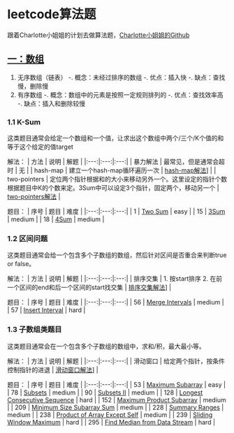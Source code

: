 # leetcode算法题
跟着Charlotte小姐姐的计划去做算法题，[Charlotte小姐姐的Github](https://github.com/huxiaoman7/leetcodebook)

## [一：数组](https://github.com/huxiaoman7/leetcodebook/blob/master/Array/array.md)
1. 无序数组（链表）
    -. 概念：未经过排序的数组
    -. 优点：插入快
    -. 缺点：查找慢，删除慢
2. 有序数组
    -. 概念：数组中的元素是按照一定规则排列的
    -. 优点：查找效率高
    -. 缺点：插入和删除较慢

### 1.1 K-Sum
这类题目通常会给定一个数组和一个值，让求出这个数组中两个/三个/K个值的和等于这个给定的值target

解法：
| 方法 | 说明 | 解题 | 
|:---:|:---:|:---:|
| 暴力解法 | 最常见，但是通常会超时 | 无 |
| hash-map | 建立一个hash-map循环遍历一次 | [hash-map解法](K-Sum-1.md)] |
| two-pointers | 定位两个指针根据和的大小来移动另外一个。这里设定的指针个数根据题目中K的个数来定。3Sum中可以设定3个指针，固定两个，移动另一个 | [two-pointers解法](K-Sum-2.md) |

题目：
| 序号 | 题目 | 难度 | 
|:---:|:---:|:---:|
| 1 | [Two Sum](https://leetcode.com/problems/two-sum/) | easy | 
| 15 | [3Sum](https://leetcode.com/problems/3sum/) | medium | 
| 18 | [4Sum](https://leetcode.com/problems/4sum) | medium | 

### 1.2 区间问题
这类题目通常会给一个包含多个子数组的数组，然后针对区间是否重合来判断true or false。

解法：
| 方法 | 说明 | 解题 | 
|:---:|:---:|:---:|
| 排序交集 | 1. 按start排序 2. 在前一个区间的end和后一个区间的start找交集 | [排序交集解法](ragne.md)] |

题目：
| 序号 | 题目 | 难度 | 
|:---:|:---:|:---:|
| 56 | [Merge Intervals](https://leetcode.com/problems/merge-intervals) | medium | 
| 57 | [Insert Interval](https://leetcode.com/problems/insert-interval) | hard | 

### 1.3 子数组类题目
这类题目通常会在一个包含多个子数组的数组中，求和/积，最大最小等。

解法：
| 方法 | 说明 | 解题 | 
|:---:|:---:|:---:|
| 滑动窗口 | 给定两个指针，按条件控制指针的进退 | [滑动窗口解法](subArray.md)] |

题目：
| 序号 | 题目 | 难度 | 
|:---:|:---:|:---:|
| 53 | [Maximum Subarray](https://leetcode.com/problems/maximum-subarray/) | easy | 
| 78 | [Subsets](https://leetcode.com/problems/subsets/) | medium | 
| 90 | [Subsets II](https://leetcode.com/problems/subsets-ii/) | medium | 
| 128 | [Longest Consecutive Sequence](https://leetcode.com/problems/longest-consecutive-sequence) | hard | 
| 152 | [Maximum Product Subarray](https://leetcode.com/problems/maximum-product-subarray/) | medium | 
| 209 | [Minimum Size Subarray Sum](https://leetcode.com/problems/minimum-size-subarray-sum/) | medium | 
| 228 | [Summary Ranges](https://leetcode.com/problems/summary-ranges/) | medium | 
| 238 | [Product of Array Except Self](https://leetcode.com/problems/product-of-array-except-self/) | medium | 
| 239 | [Sliding Window Maximum](https://leetcode.com/problems/sliding-window-maximum/) | hard | 
| 295 | [Find Median from Data Stream](https://leetcode.com/problems/find-median-from-data-stream/) | hard | 